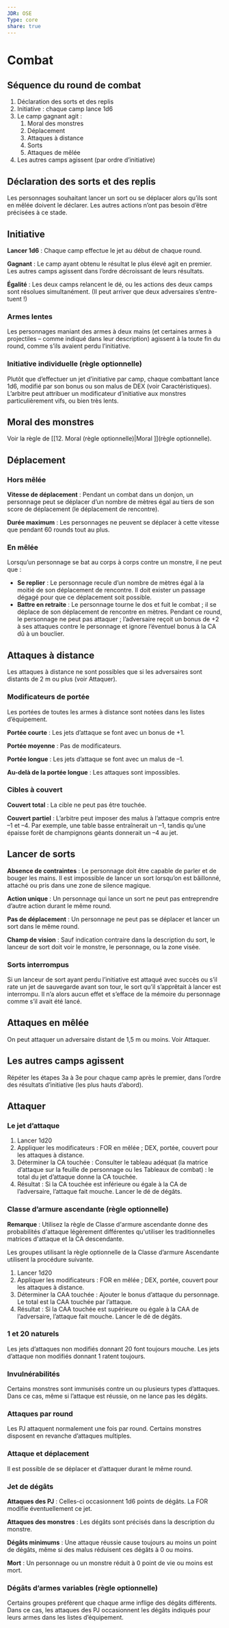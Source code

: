 ```yaml
---
JDR: OSE
Type: core
share: true
---
```

# Combat

## Séquence du round de combat

1. Déclaration des sorts et des replis
2. Initiative : chaque camp lance 1d6
3. Le camp gagnant agit :
	1. Moral des monstres
	2. Déplacement
	3. Attaques à distance
	4. Sorts
	5. Attaques de mêlée
4. Les autres camps agissent (par ordre d’initiative)

## Déclaration des sorts et des replis

Les personnages souhaitant lancer un sort ou se déplacer alors qu’ils sont en mêlée doivent le déclarer. Les autres actions n’ont pas besoin d’être précisées à ce stade.

## Initiative

**Lancer 1d6** : Chaque camp effectue le jet au début de chaque round.

**Gagnant** : Le camp ayant obtenu le résultat le plus élevé agit en premier. Les autres camps agissent dans l’ordre décroissant de leurs résultats.

**Égalité** : Les deux camps relancent le dé, ou les actions des deux camps sont résolues simultanément. (Il peut arriver que deux adversaires s’entre-tuent !)

### Armes lentes
Les personnages maniant des armes à deux mains (et certaines armes à projectiles – comme indiqué dans leur description) agissent à la toute fin du round, comme s’ils avaient perdu l’initiative.

### Initiative individuelle (règle optionnelle)
Plutôt que d’effectuer un jet d’initiative par camp, chaque combattant lance 1d6, modifié par son bonus ou son malus de DEX (voir Caractéristiques). L’arbitre peut attribuer un modificateur d’initiative aux monstres particulièrement vifs, ou bien très lents.

## Moral des monstres

Voir la règle de [[12. Moral (règle optionnelle)|Moral ]](règle optionnelle).

## Déplacement

### Hors mêlée
**Vitesse de déplacement** : Pendant un combat dans un donjon, un personnage peut se déplacer d’un nombre de mètres égal au tiers de son score de déplacement (le déplacement de rencontre).

**Durée maximum** : Les personnages ne peuvent se déplacer à cette vitesse que pendant 60 rounds tout au plus.

### En mêlée
Lorsqu’un personnage se bat au corps à corps contre un monstre, il ne peut que :

- **Se replier** : Le personnage recule d’un nombre de mètres égal à la moitié de son déplacement de rencontre. Il doit exister un passage dégagé pour que ce déplacement soit possible.
- **Battre en retraite** : Le personnage tourne le dos et fuit le combat ; il se déplace de son déplacement de rencontre en mètres. Pendant ce round, le personnage ne peut pas attaquer ; l’adversaire reçoit un bonus de +2 à ses attaques contre le personnage et ignore l’éventuel bonus à la CA dû à un bouclier.

## Attaques à distance

Les attaques à distance ne sont possibles que si les adversaires sont distants de 2 m ou plus (voir Attaquer).

### Modificateurs de portée
Les portées de toutes les armes à distance sont notées dans les listes d’équipement.

**Portée courte** : Les jets d’attaque se font avec un bonus de +1.

**Portée moyenne** : Pas de modificateurs.

**Portée longue** : Les jets d’attaque se font avec un malus de –1.

**Au-delà de la portée longue** : Les attaques sont impossibles.

### Cibles à couvert
**Couvert total** : La cible ne peut pas être touchée.

**Couvert partiel** : L’arbitre peut imposer des malus à l’attaque compris entre –1 et –4. Par exemple, une table basse entraînerait un –1, tandis qu’une épaisse forêt de champignons géants donnerait un –4 au jet.

## Lancer de sorts

**Absence de contraintes** : Le personnage doit être capable de parler et de bouger les mains. Il est impossible de lancer un sort lorsqu’on est bâillonné, attaché ou pris dans une zone de silence magique.

**Action unique** : Un personnage qui lance un sort ne peut pas entreprendre d’autre action durant le même round.

**Pas de déplacement** : Un personnage ne peut pas se déplacer et lancer un sort dans le même round.

**Champ de vision** : Sauf indication contraire dans la description du sort, le lanceur de sort doit voir le monstre, le personnage, ou la zone visée.

### Sorts interrompus
Si un lanceur de sort ayant perdu l’initiative est attaqué avec succès ou s’il rate un jet de sauvegarde avant son tour, le sort qu’il s’apprêtait à lancer est interrompu. Il n’a alors aucun effet et s’efface de la mémoire du personnage comme s’il avait été lancé.

## Attaques en mêlée

On peut attaquer un adversaire distant de 1,5 m ou moins. Voir Attaquer.

## Les autres camps agissent

Répéter les étapes 3a à 3e pour chaque camp après le premier, dans l’ordre des résultats d’initiative (les plus hauts d’abord).

## Attaquer

### Le jet d’attaque
1. Lancer 1d20
2. Appliquer les modificateurs : FOR en mêlée ; DEX, portée, couvert pour les attaques à distance.
3. Déterminer la CA touchée : Consulter le tableau adéquat (la matrice d’attaque sur la feuille de personnage ou les Tableaux de combat) : le total du jet d’attaque donne la CA touchée.
4. Résultat : Si la CA touchée est inférieure ou égale à la CA de l’adversaire, l’attaque fait mouche. Lancer le dé de dégâts.

### Classe d’armure ascendante (règle optionnelle)
**Remarque** : Utilisez la règle de Classe d'armure ascendante donne des probabilités d'attaque légèrement différentes qu'utiliser les traditionnelles matrices d'attaque et la CA descendante.

Les groupes utilisant la règle optionnelle de la Classe d’armure Ascendante utilisent la procédure suivante.

1. Lancer 1d20
2. Appliquer les modificateurs : FOR en mêlée ; DEX, portée, couvert pour les attaques à distance.
3. Déterminer la CAA touchée : Ajouter le bonus d’attaque du personnage. Le total est la CAA touchée par l’attaque.
4. Résultat : Si la CAA touchée est supérieure ou égale à la CAA de l’adversaire, l’attaque fait mouche. Lancer le dé de dégâts.

### 1 et 20 naturels
Les jets d’attaques non modifiés donnant 20 font toujours mouche. Les jets d’attaque non modifiés donnant 1 ratent toujours.

### Invulnérabilités
Certains monstres sont immunisés contre un ou plusieurs types d’attaques. Dans ce cas, même si l’attaque est réussie, on ne lance pas les dégâts.

### Attaques par round
Les PJ attaquent normalement une fois par round. Certains monstres disposent en revanche d’attaques multiples.

### Attaque et déplacement
Il est possible de se déplacer et d’attaquer durant le même round.

### Jet de dégâts
**Attaques des PJ** : Celles-ci occasionnent 1d6 points de dégâts. La FOR modifie éventuellement ce jet.

**Attaques des monstres** : Les dégâts sont précisés dans la description du monstre.

**Dégâts minimums** : Une attaque réussie cause toujours au moins un point de dégâts, même si des malus réduisent ces dégâts à 0 ou moins.

**Mort** : Un personnage ou un monstre réduit à 0 point de vie ou moins est mort.

### Dégâts d’armes variables (règle optionnelle)
Certains groupes préfèrent que chaque arme inflige des dégâts différents. Dans ce cas, les attaques des PJ occasionnent les dégâts indiqués pour leurs armes dans les listes d’équipement.
